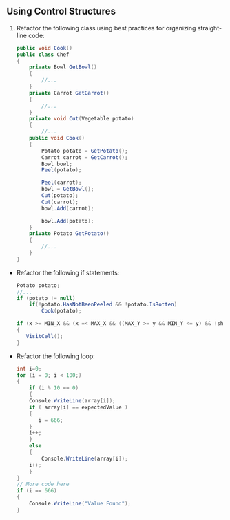 ## Using Control Structures

1. Refactor the following class using best practices for organizing straight-line code:

    ```c#
    public void Cook()
    public class Chef
    {
        private Bowl GetBowl()
        {
            //...
        }
        private Carrot GetCarrot()
        {
            //...
        }
        private void Cut(Vegetable potato)
        {
            //...
        public void Cook()
        {
            Potato potato = GetPotato();
            Carrot carrot = GetCarrot();
            Bowl bowl;
            Peel(potato);

            Peel(carrot);
            bowl = GetBowl();
            Cut(potato);
            Cut(carrot);
            bowl.Add(carrot);

            bowl.Add(potato);
        }
        private Potato GetPotato()
        {
            //...
        }
    }
    ```
* Refactor the following if statements:

    ```c#
    Potato potato;
    //...
    if (potato != null)
        if(!potato.HasNotBeenPeeled && !potato.IsRotten)
            Cook(potato);
    ```

    ```c#
    if (x >= MIN_X && (x =< MAX_X && ((MAX_Y >= y && MIN_Y <= y) && !shouldNotVisitCell)))
    {
       VisitCell();
    }
    ```
* Refactor the following loop:

    ```c#
    int i=0;
    for (i = 0; i < 100;)
    {
        if (i % 10 == 0)
        {
        Console.WriteLine(array[i]);
        if ( array[i] == expectedValue )
        {
           i = 666;
        }
        i++;
        }
        else
        {
            Console.WriteLine(array[i]);
        i++;
        }
    }
    // More code here
    if (i == 666)
    {
        Console.WriteLine("Value Found");
    }
    ```